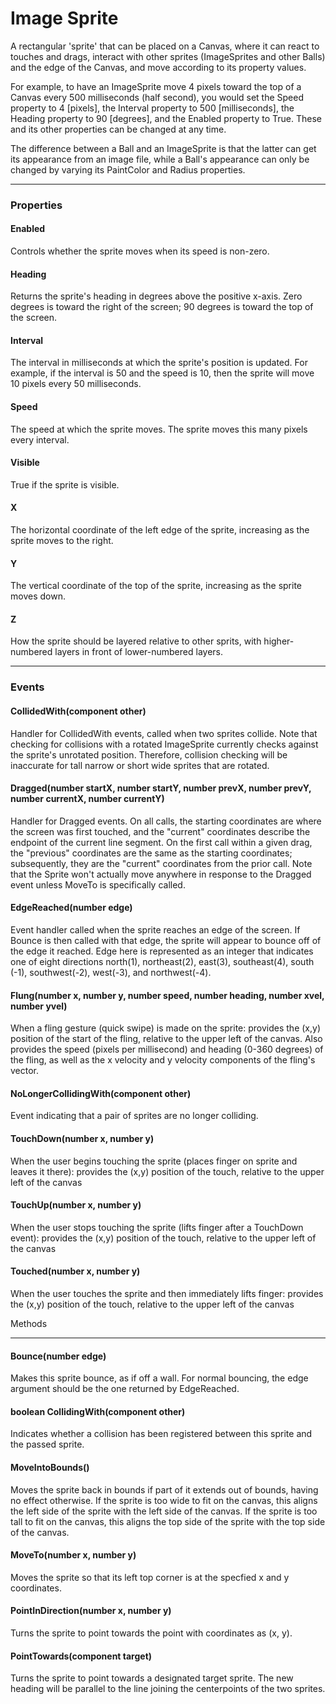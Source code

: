 # Image Sprite

A rectangular 'sprite' that can be placed on a Canvas, where it can react to touches and drags, interact with other sprites (ImageSprites and other Balls) and the edge of the Canvas, and move according to its property values.

For example, to have an ImageSprite move 4 pixels toward the top of a Canvas every 500 milliseconds (half second), you would set the Speed property to 4 [pixels], the Interval property to 500 [milliseconds], the Heading property to 90 [degrees], and the Enabled property to True. These and its other properties can be changed at any time.

The difference between a Ball and an ImageSprite is that the latter can get its appearance from an image file, while a Ball's appearance can only be changed by varying its PaintColor and Radius properties.

---

### Properties

#### Enabled

Controls whether the sprite moves when its speed is non-zero.

#### Heading

Returns the sprite's heading in degrees above the positive x-axis. Zero degrees is toward the right of the screen; 90 degrees is toward the top of the screen.

#### Interval

The interval in milliseconds at which the sprite's position is updated. For example, if the interval is 50 and the speed is 10, then the sprite will move 10 pixels every 50 milliseconds.

#### Speed

The speed at which the sprite moves. The sprite moves this many pixels every interval.

#### Visible

True if the sprite is visible.

#### X

The horizontal coordinate of the left edge of the sprite, increasing as the sprite moves to the right.

#### Y

The vertical coordinate of the top of the sprite, increasing as the sprite moves down.

#### Z

How the sprite should be layered relative to other sprits, with higher-numbered layers in front of lower-numbered layers.

---

### Events

#### CollidedWith(component other)

Handler for CollidedWith events, called when two sprites collide. Note that checking for collisions with a rotated ImageSprite currently checks against the sprite's unrotated position. Therefore, collision checking will be inaccurate for tall narrow or short wide sprites that are rotated.

#### Dragged(number startX, number startY, number prevX, number prevY, number currentX, number currentY)

Handler for Dragged events. On all calls, the starting coordinates are where the screen was first touched, and the "current" coordinates describe the endpoint of the current line segment. On the first call within a given drag, the "previous" coordinates are the same as the starting coordinates; subsequently, they are the "current" coordinates from the prior call. Note that the Sprite won't actually move anywhere in response to the Dragged event unless MoveTo is specifically called.

#### EdgeReached(number edge)

Event handler called when the sprite reaches an edge of the screen. If Bounce is then called with that edge, the sprite will appear to bounce off of the edge it reached. Edge here is represented as an integer that indicates one of eight directions north(1), northeast(2), east(3), southeast(4), south (-1), southwest(-2), west(-3), and northwest(-4).

#### Flung(number x, number y, number speed, number heading, number xvel, number yvel)

When a fling gesture (quick swipe) is made on the sprite: provides the (x,y) position of the start of the fling, relative to the upper left of the canvas. Also provides the speed (pixels per millisecond) and heading (0-360 degrees) of the fling, as well as the x velocity and y velocity components of the fling's vector.

#### NoLongerCollidingWith(component other)

Event indicating that a pair of sprites are no longer colliding.

#### TouchDown(number x, number y)

When the user begins touching the sprite (places finger on sprite and leaves it there): provides the (x,y) position of the touch, relative to the upper left of the canvas

#### TouchUp(number x, number y)

When the user stops touching the sprite (lifts finger after a TouchDown event): provides the (x,y) position of the touch, relative to the upper left of the canvas

#### Touched(number x, number y)

When the user touches the sprite and then immediately lifts finger: provides the (x,y) position of the touch, relative to the upper left of the canvas

Methods

---

#### Bounce(number edge)

Makes this sprite bounce, as if off a wall. For normal bouncing, the edge argument should be the one returned by EdgeReached.

#### boolean CollidingWith(component other)

Indicates whether a collision has been registered between this sprite and the passed sprite.

#### MoveIntoBounds()

Moves the sprite back in bounds if part of it extends out of bounds, having no effect otherwise. If the sprite is too wide to fit on the canvas, this aligns the left side of the sprite with the left side of the canvas. If the sprite is too tall to fit on the canvas, this aligns the top side of the sprite with the top side of the canvas.

#### MoveTo(number x, number y)

Moves the sprite so that its left top corner is at the specfied x and y coordinates.

#### PointInDirection(number x, number y)

Turns the sprite to point towards the point with coordinates as (x, y).

#### PointTowards(component target)

Turns the sprite to point towards a designated target sprite. The new heading will be parallel to the line joining the centerpoints of the two sprites.
